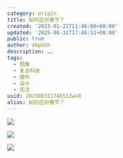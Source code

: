 ```yaml
---
category: origin
title: 如何应对春节？
created: '2023-01-21T11:46:00+08:00'
updated: '2025-08-31T17:46:51+08:00'
public: true
author: dkphhh
description: ……
tags:
  - 图像
  - 复古科技
  - 硬件
  - 设计
  - 生活
uuid: 202508311746512wx0
alias: 如何应对春节？
---
```


![](https://cdn.jsdelivr.net/gh/dkphhh/img/imgformessage/20230121114417.jpg)

![](https://cdn.jsdelivr.net/gh/dkphhh/img/imgformessage/20230121114410.jpg)

![](https://cdn.jsdelivr.net/gh/dkphhh/img/imgformessage/20230121114415.jpg)

